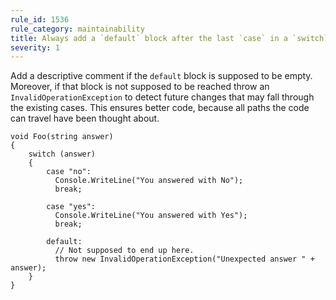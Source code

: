 ```yaml
---
rule_id: 1536
rule_category: maintainability
title: Always add a `default` block after the last `case` in a `switch` statement
severity: 1
---
```

Add a descriptive comment if the `default` block is supposed to be empty. Moreover, if that block is not supposed to be reached throw an `InvalidOperationException` to detect future changes that may fall through the existing cases. This ensures better code, because all paths the code can travel have been thought about.

	void Foo(string answer)  
	{  
		switch (answer)  
		{  
			case "no":
			  Console.WriteLine("You answered with No");  
			  break;
			  
			case "yes":
			  Console.WriteLine("You answered with Yes");  
			  break;
			
			default:  
			  // Not supposed to end up here.  
			  throw new InvalidOperationException("Unexpected answer " + answer);
		}  
	}
